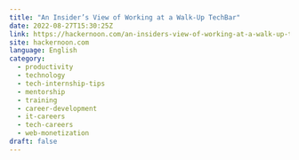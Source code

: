 ```yaml
---
title: "An Insider’s View of Working at a Walk-Up TechBar"
date: 2022-08-27T15:30:25Z
link: https://hackernoon.com/an-insiders-view-of-working-at-a-walk-up-techbar?source=rss&utm_medium=RSS&utm_source=news.12bit.vn
site: hackernoon.com
language: English
category:
  - productivity
  - technology
  - tech-internship-tips
  - mentorship
  - training
  - career-development
  - it-careers
  - tech-careers
  - web-monetization
draft: false
---
```


